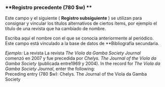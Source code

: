 ### **Registro precedente (780 $w) **

Este campo y el siguiente ( **Registro subsiguiente** ) se utilizan para consignar y vincular los títulos alternativos de ciertos ítems, por ejemplo el título de una revista que ha cambiado de nombre.

Escriba aquí el nombre con el que se conocía anteriormente al periódico. Este campo está vinculado a la base de datos de **Bibliografía secundaria.

_Ejemplo:_ La revista La revista _The Viola da Gamba Society Journal_ comenzó en 2007 y fue precedida por _Chelys. The Journal of the Viola da Gamba Society_ (publicada entre1969 y 2004). In the record for _The Viola da Gamba Society Journal_, enter the following:  
Preceding entry (780 $w): Chelys. The Journal of the Viola da Gamba Society</em>
